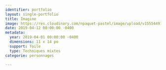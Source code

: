 ```yaml
---
identifier: portfolio
layout: single-portfolio
title: Imagine
image: https://res.cloudinary.com/npaquet-pastel/image/upload/v1555449102/DSC09826%20%282%29.jpg
date: 2019-04-12 00:00:00 -0400
metadata:
  year: 2019-04-01 00:00:00 -0400
  dimensions: 11 x 14 po
  support: Toile
  type: Techniques mixtes
categorie: personnages

---
```

